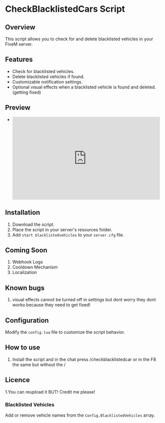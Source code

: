 # CheckBlacklistedCars Script

## Overview

This script allows you to check for and delete blacklisted vehicles in your FiveM server.

## Features

- Check for blacklisted vehicles.
- Delete blacklisted vehicles if found.
- Customizable notification settings.
- Optional visual effects when a blacklisted vehicle is found and deleted.(getting fixed)

## Preview

- <div style="position:relative; width:100%; height:0px; padding-bottom:56.250%"><iframe allow="fullscreen" allowfullscreen height="100%" src="https://streamable.com/e/52l8js?nocontrols=1" width="100%" style="border:none; width:100%; height:100%; position:absolute; left:0px; top:0px; overflow:hidden;"></iframe></div>

## Installation

1. Download the script.
2. Place the script in your server's resources folder.
3. Add `start blacklistedvehicles` to your `server.cfg` file.

## Coming Soon
1. Webhook Logs
2. Cooldown Mechanism
3. Localization

## Known bugs
1. visual effects cannot be turned off in settings but dont worry they dont worko because they need to get fixed!

## Configuration

Modify the `config.lua` file to customize the script behavior.

## How to use
1. Install the script and in the chat press /checkblacklistedcar or in the F8 the same but without the /


## Licence
1.You can reupload it BUT! Credit me please!

### Blacklisted Vehicles

Add or remove vehicle names from the `Config.BlacklistedVehicles` array.


